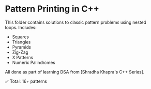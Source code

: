 # Pattern Printing in C++

This folder contains solutions to classic pattern problems using nested loops.
Includes:
- Squares
- Triangles
- Pyramids
- Zig-Zag
- X Patterns
- Numeric Palindromes

All done as part of learning DSA from [Shradha Khapra's C++ Series].

✅ Total: 16+ patterns
